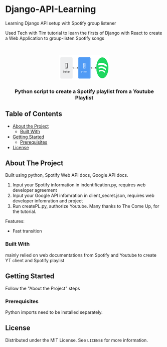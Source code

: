 # Django-API-Learning
Learning Django API setup with Spotify group listener

Used Tech with Tim tutorial to learn the firsts of Django with React to create a Web Application to group-listen Spotify songs

<!-- PROJECT LOGO -->
<br />
<p align="center">
    <img src="image.png" alt="Logo" width="160" height="80">
  </a>

  <h3 align="center">Python script to create a Spotify playlist from a Youtube Playlist</h3>

</p>

<!-- TABLE OF CONTENTS -->
## Table of Contents

* [About the Project](#about-the-project)
  * [Built With](#built-with)
* [Getting Started](#getting-started)
  * [Prerequisites](#prerequisites)
* [License](#license)

<!-- ABOUT THE PROJECT -->
## About The Project

Built using python, Spotify Web API docs, Google API docs.
1. Input your Spotify information in indentification.py, requires web developer agreement
2. Input your Google API infomration in client_secret.json, requires web developer infomration and project
3. Run createPL.py, authorize Youtube.
Many thanks to The Come Up, for the tutorial.

Features:
* Fast transition

### Built With
mainly relied on web documentations from Spotify and Youtube to create YT client and Spotify playlist


<!-- GETTING STARTED -->
## Getting Started

Follow the "About the Project" steps

### Prerequisites

Python imports need to be installed separately.


<!-- LICENSE -->
## License

Distributed under the MIT License. See `LICENSE` for more information.


